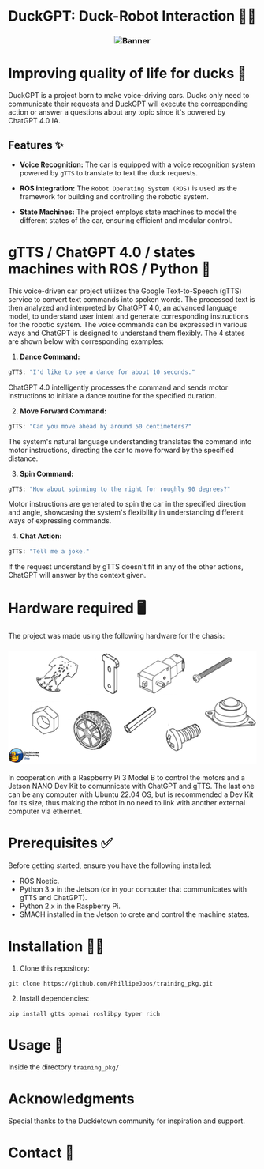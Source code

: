 # DuckGPT: Duck-Robot Interaction 🦆🤖
<h3 align="center">
    <img src="src/media/DuckGPT_banner.png" alt="Banner">
</h3>

# Improving quality of life for ducks 🍃

DuckGPT is a project born to make voice-driving cars. Ducks only need to communicate their requests and DuckGPT will execute the corresponding action or answer a questions about any topic since it's powered by ChatGPT 4.0 IA.

## Features ✨

- **Voice Recognition:** The car is equipped with a voice recognition system powered by ```gTTS``` to translate to text the duck requests.

- **ROS integration:** The ```Robot Operating System (ROS)``` is used as the framework for building and controlling the robotic system.

- **State Machines:** The project employs state machines to model the different states of the car, ensuring efficient and modular control.

# gTTS / ChatGPT 4.0 / states machines with ROS / Python 🐍

This voice-driven car project utilizes the Google Text-to-Speech (gTTS) service to convert text commands into spoken words. The processed text is then analyzed and interpreted by ChatGPT 4.0, an advanced language model, to understand user intent and generate corresponding instructions for the robotic system. The voice commands can be expressed in various ways and ChatGPT is designed to understand them flexibly. The 4 states are shown below with corresponding examples:

1. **Dance Command:**

```python
gTTS: "I'd like to see a dance for about 10 seconds."
```

ChatGPT 4.0 intelligently processes the command and sends motor instructions to initiate a dance routine for the specified duration.

2. **Move Forward Command:**

```python
gTTS: "Can you move ahead by around 50 centimeters?"
```

The system's natural language understanding translates the command into motor instructions, directing the car to move forward by the specified distance.

3. **Spin Command:**

```python
gTTS: "How about spinning to the right for roughly 90 degrees?"
```

Motor instructions are generated to spin the car in the specified direction and angle, showcasing the system's flexibility in understanding different ways of expressing commands.

4. **Chat Action:**

```python
gTTS: "Tell me a joke."
```

If the request understand by gTTS doesn't fit in any of the other actions, ChatGPT will answer by the context given.

# Hardware required 🖥️ 

The project was made using the following hardware for the chasis:

<h3 align="center">
    <img src="src/media/chasis.png" alt="Chasis">
</h3>

In cooperation with a Raspberry Pi 3 Model B to control the motors and a Jetson NANO Dev Kit to comunnicate with ChatGPT and gTTS. The last one can be any computer with Ubuntu 22.04 OS, but is recommended a Dev Kit for its size, thus making the robot in no need to link with another external computer via ethernet.

# Prerequisites ✅

Before getting started, ensure you have the following installed:

- ROS Noetic.
- Python 3.x in the Jetson (or in your computer that communicates with gTTS and ChatGPT).
- Python 2.x in the Raspberry Pi.
- SMACH installed in the Jetson to crete and control the machine states.

# Installation 👨‍💻

1. Clone this repository:

```shell
git clone https://github.com/PhillipeJoos/training_pkg.git
```

2. Install dependencies:

```shell
pip install gtts openai roslibpy typer rich
```

# Usage 🔧

Inside the directory ```training_pkg/```

# Acknowledgments

Special thanks to the Duckietown community for inspiration and support.

# Contact 📲